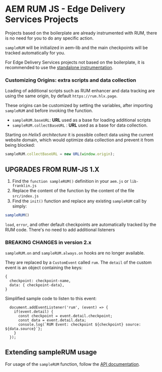 # AEM RUM JS - Edge Delivery Services Projects

Projects based on the boilerplate are already instrumented with RUM, there is no need for you to do any specific action.

`sampleRUM` will be initialized in aem-lib and the main checkpoints will be tracked automatically for you.

For Edge Delivery Services projects not based on the boilerplate, it is recommended to use the [standalone instrumentation](../README.md).

### Customizing Origins: extra scripts and data collection

Loading of additional scripts such as RUM enhancer and data tracking are using the same origin, by default `https://rum.hlx.page`.

These origins can be customized by setting the variables, after importing `sampleRUM` and before invoking the function.
* `sampleRUM.baseURL`: <b>URL</b> used as a base for loading additional scripts
* `sampleRUM.collectBaseURL` : <b>URL</b> used as a base for data collection.

Starting on *Helix5 architecture* it is possible collect data using the current website domain, which would optimize data collection and prevent it from being blocked:
```javascript
sampleRUM.collectBaseURL = new URL(window.origin);
```

## UPGRADES FROM RUM-JS 1.X
1. Find the `function sampleRUM()` definition in your `aem.js` or `lib-franklin.js`
2. Replace the content of the function by the content of the file `src/index.js`
3. Find the `init()` function and replace any existing `sampleRUM` call by simply:
```javascript
sampleRUM()
```

`load`, `error`, and other default checkpoints are automatically tracked by the RUM code. There's no need to add additional listeners


### BREAKING CHANGES in version 2.x

`sampleRUM.on` and `sampleRUM.always.on` hooks are no longer available.

They are replaced by a `CustomEvent` called `rum`.
The `detail` of the custom event is an object containing the keys:
```
{
  checkpoint: checkpoint-name,
  data: { checkpoint-data},
}
```

Simplified sample code to listen to this event:
```
  document.addEventListener('rum', (event) => {
    if(event.detail) {
      const checkpoint = event.detail.checkpoint;
      const data = event.detail.data;
      console.log(`RUM Event: checkpoint ${checkpoint} source: ${data.source}`};
    }
  });
```

## Extending sampleRUM usage

For usage of the `sampleRUM` function, follow the [API documentation](docs/API.md).